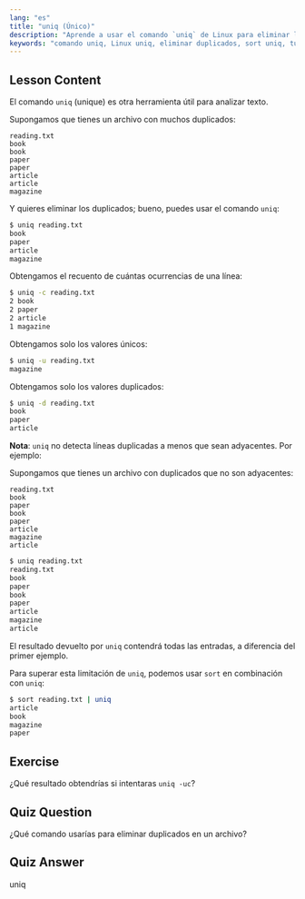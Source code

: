 ```yaml
---
lang: "es"
title: "uniq (Único)"
description: "Aprende a usar el comando `uniq` de Linux para eliminar líneas duplicadas de archivos de texto. Descubre opciones como -c, -u, -d, y combínalo con `sort` para una limpieza de datos efectiva."
keywords: "comando uniq, Linux uniq, eliminar duplicados, sort uniq, tutorial Linux, procesamiento de texto, Linux para principiantes, guía Linux"
---
```


## Lesson Content

El comando `uniq` (unique) es otra herramienta útil para analizar texto.

Supongamos que tienes un archivo con muchos duplicados:

```plaintext
reading.txt
book
book
paper
paper
article
article
magazine
```

Y quieres eliminar los duplicados; bueno, puedes usar el comando `uniq`:

```bash
$ uniq reading.txt
book
paper
article
magazine
```

Obtengamos el recuento de cuántas ocurrencias de una línea:

```bash
$ uniq -c reading.txt
2 book
2 paper
2 article
1 magazine
```

Obtengamos solo los valores únicos:

```bash
$ uniq -u reading.txt
magazine
```

Obtengamos solo los valores duplicados:

```bash
$ uniq -d reading.txt
book
paper
article
```

**Nota**: `uniq` no detecta líneas duplicadas a menos que sean adyacentes. Por ejemplo:

Supongamos que tienes un archivo con duplicados que no son adyacentes:

```plaintext
reading.txt
book
paper
book
paper
article
magazine
article
```

```bash
$ uniq reading.txt
reading.txt
book
paper
book
paper
article
magazine
article
```

El resultado devuelto por `uniq` contendrá todas las entradas, a diferencia del primer ejemplo.

Para superar esta limitación de `uniq`, podemos usar `sort` en combinación con `uniq`:

```bash
$ sort reading.txt | uniq
article
book
magazine
paper
```

## Exercise

¿Qué resultado obtendrías si intentaras `uniq -uc`?

## Quiz Question

¿Qué comando usarías para eliminar duplicados en un archivo?

## Quiz Answer

uniq
